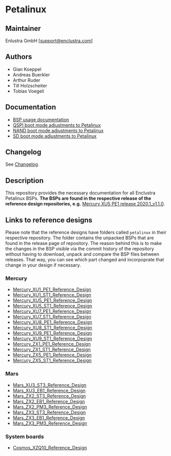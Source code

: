 # Petalinux

## Maintainer
Enlustra GmbH [support@enclustra.com]

## Authors
* Gian Koeppel
* Andreas Buerkler
* Arthur Ruder
* Till Holzscheiter
* Tobias Voegeli

## Documentation
* [BSP usage documentation](doc/BSP.md)
* [QSPI boot mode adjustments to Petalinux](doc/QSPI_boot_mode.md)
* [NAND boot mode adjustments to Petalinux](doc/NAND_boot_mode.md)
* [SD boot mode adjustments to Petalinux](doc/SD_boot_mode.md)

## Changelog
See [Changelog](changelog.md).

## Description
This repository provides the necessary documentation for all Enclustra Petalinux BSPs. **The BSPs are found in the respective release of the reference design repositories, e.g.** [Mercury XU5 PE1 release 2020.1_v1.1.0](https://github.com/enclustra/Mercury_XU5_PE1_Reference_Design/releases/tag/2020.1_v1.1.0).

## Links to reference designs

Please note that the reference designs have folders called `petalinux` in their respective repository. The folder contains the unpacked BSPs that are found in the release page of repository. The reason behind this is to make the changes in the BSP visible via the commit history of the repository without having to download, unpack and compare the BSP files between releases. That way, you can see which part changed and incorpoprate that change in your design if necessary.

### Mercury
* [Mercury_XU1_PE1_Reference_Design](https://github.com/enclustra/Mercury_XU1_PE1_Reference_Design)
* [Mercury_XU1_ST1_Reference_Design](https://github.com/enclustra/Mercury_XU1_ST1_Reference_Design)
* [Mercury_XU5_PE1_Reference_Design](https://github.com/enclustra/Mercury_XU5_PE1_Reference_Design)
* [Mercury_XU5_ST1_Reference_Design](https://github.com/enclustra/Mercury_XU5_ST1_Reference_Design)
* [Mercury_XU7_PE1_Reference_Design](https://github.com/enclustra/Mercury_XU7_PE1_Reference_Design)
* [Mercury_XU7_ST1_Reference_Design](https://github.com/enclustra/Mercury_XU7_ST1_Reference_Design)
* [Mercury_XU8_PE1_Reference_Design](https://github.com/enclustra/Mercury_XU8_PE1_Reference_Design)
* [Mercury_XU8_ST1_Reference_Design](https://github.com/enclustra/Mercury_XU8_ST1_Reference_Design)
* [Mercury_XU9_PE1_Reference_Design](https://github.com/enclustra/Mercury_XU9_PE1_Reference_Design)
* [Mercury_XU9_ST1_Reference_Design](https://github.com/enclustra/Mercury_XU9_ST1_Reference_Design)
* [Mercury_ZX1_PE1_Reference_Design](https://github.com/enclustra/Mercury_ZX1_PE1_Reference_Design)
* [Mercury_ZX1_ST1_Reference_Design](https://github.com/enclustra/Mercury_ZX1_ST1_Reference_Design)
* [Mercury_ZX5_PE1_Reference_Design](https://github.com/enclustra/Mercury_ZX5_PE1_Reference_Design)
* [Mercury_ZX5_ST1_Reference_Design](https://github.com/enclustra/Mercury_ZX5_ST1_Reference_Design)
### Mars
* [Mars_XU3_ST3_Reference_Design](https://github.com/enclustra/Mars_XU3_ST3_Reference_Design)
* [Mars_XU3_EB1_Reference_Design](https://github.com/enclustra/Mars_XU3_EB1_Reference_Design)
* [Mars_ZX2_ST3_Reference_Design](https://github.com/enclustra/Mars_ZX2_ST3_Reference_Design)
* [Mars_ZX2_EB1_Reference_Design](https://github.com/enclustra/Mars_ZX2_EB1_Reference_Design)
* [Mars_ZX2_PM3_Reference_Design](https://github.com/enclustra/Mars_ZX2_PM3_Reference_Design)
* [Mars_ZX3_ST3_Reference_Design](https://github.com/enclustra/Mars_ZX3_ST3_Reference_Design)
* [Mars_ZX3_EB1_Reference_Design](https://github.com/enclustra/Mars_ZX3_EB1_Reference_Design)
* [Mars_ZX3_PM3_Reference_Design](https://github.com/enclustra/Mars_ZX3_PM3_Reference_Design)
### System boards
* [Cosmos_XZQ10_Reference_Design](https://github.com/enclustra/Cosmos_XZQ10_Reference_Design)
